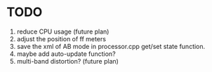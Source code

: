 # TODO

1. reduce CPU usage (future plan)
2. adjust the position of ff meters
3. save the xml of AB mode in processor.cpp get/set state function.
4. maybe add auto-update function?
5. multi-band distortion? (future plan)
